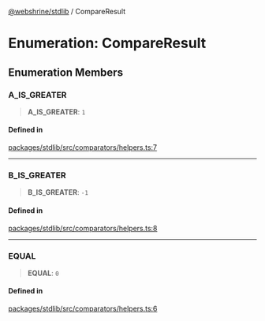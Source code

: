 [@webshrine/stdlib](../globals.md) / CompareResult

# Enumeration: CompareResult

## Enumeration Members

### A\_IS\_GREATER

> **A\_IS\_GREATER**: `1`

#### Defined in

[packages/stdlib/src/comparators/helpers.ts:7](https://github.com/webshrine/webshrine/blob/0e16c5948921e0c95cce645760c4a8b0855b196b/packages/stdlib/src/comparators/helpers.ts#L7)

***

### B\_IS\_GREATER

> **B\_IS\_GREATER**: `-1`

#### Defined in

[packages/stdlib/src/comparators/helpers.ts:8](https://github.com/webshrine/webshrine/blob/0e16c5948921e0c95cce645760c4a8b0855b196b/packages/stdlib/src/comparators/helpers.ts#L8)

***

### EQUAL

> **EQUAL**: `0`

#### Defined in

[packages/stdlib/src/comparators/helpers.ts:6](https://github.com/webshrine/webshrine/blob/0e16c5948921e0c95cce645760c4a8b0855b196b/packages/stdlib/src/comparators/helpers.ts#L6)
